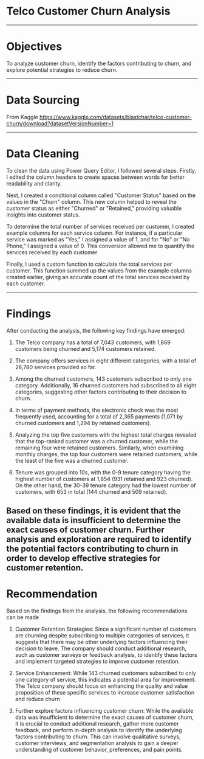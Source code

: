 # Telco Customer Churn Analysis 
----
# Objectives
To analyze customer churn, identify the factors contributing to churn, and explore potential strategies to reduce churn.

---
# Data Sourcing
From Kaggle https://www.kaggle.com/datasets/blastchar/telco-customer-churn/download?datasetVersionNumber=1

----
# Data Cleaning
To clean the data using Power Query Editor, I followed several steps. Firstly, I edited the column headers to create spaces between words for better readability and clarity. 

Next, I created a conditional column called "Customer Status" based on the values in the "Churn" column. This new column helped to reveal the customer status as either "Churned" or "Retained," providing valuable insights into customer status.

To determine the total number of services received per customer, I created example columns for each service column. For instance, if a particular service was marked as "Yes," I assigned a value of 1, and for "No" or "No Phone," I assigned a value of 0. This conversion allowed me to quantify the services received by each customer

Finally, I used a custom function to calculate the total services per customer. This function summed up the values from the example columns created earlier, giving an accurate count of the total services received by each customer.

----
# Findings
After conducting the analysis, the following key findings have emerged:

1. The Telco company has a total of 7,043 customers, with 1,869 customers being churned and 5,174 customers retained.

2. The company offers services in eight different categories, with a total of 26,780 services provided so far.

3. Among the churned customers, 143 customers subscribed to only one category. Additionally, 16 churned customers had subscribed to all eight categories, suggesting other factors contributing to their decision to churn.

4. In terms of payment methods, the electronic check was the most frequently used, accounting for a total of 2,365 payments (1,071 by churned customers and 1,294 by retained customers).

5. Analyzing the top five customers with the highest total charges revealed that the top-ranked customer was a churned customer, while the remaining four were retained customers. Similarly, when examining monthly charges, the top four customers were retained customers, while the least of the five was a churned customer.

6. Tenure was grouped into 10s, with the 0-9 tenure category having the highest number of customers at 1,854 (931 retained and 923 churned). On the other hand, the 30-39 tenure category had the lowest number of customers, with 653 in total (144 churned and 509 retained).

Based on these findings, it is evident that the available data is insufficient to determine the exact causes of customer churn. Further analysis and exploration are required to identify the potential factors contributing to churn in order to develop effective strategies for customer retention.
----
# Recommendation
Based on the findings from the analysis, the following recommendations can be made

1. Customer Retention Strategies: Since a significant number of customers are churning despite subscribing to multiple categories of services, it suggests that there may be other underlying factors influencing their decision to leave. The company should conduct additional research, such as customer surveys or feedback analysis, to identify these factors and implement targeted strategies to improve customer retention.

2. Service Enhancement: While 143 churned customers subscribed to only one category of service, this indicates a potential area for improvement. The Telco company should focus on enhancing the quality and value proposition of these specific services to increase customer satisfaction and reduce churn

3. Further explore factors influencing customer churn: While the available data was insufficient to determine the exact causes of customer churn, it is crucial to conduct additional research, gather more customer feedback, and perform in-depth analysis to identify the underlying factors contributing to churn. This can involve qualitative surveys, customer interviews, and segmentation analysis to gain a deeper understanding of customer behavior, preferences, and pain points.
